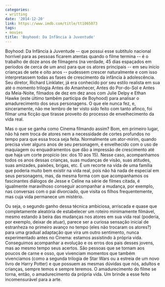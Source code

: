 ```yaml
---
categories:
- writting
date: '2014-12-20'
link: https://www.imdb.com/title/tt1065073
tags:
- movies
title: 'Boyhood: Da Infância à Juventude'
---
```


Boyhood: Da Infância à Juventude -- que possui esse subtítulo nacional horrível para as pessoas ficarem atentas quando o filme termina -- é o trabalho de doze anos de filmagens (na verdade, 45 dias espaçados em períodos de cerca de um ano) para que os atores principais -- em seu início crianças de sete e oito anos -- pudessem crescer naturalmente e com isso interpretassem todas as fases de crescimento da infância à adolescência. Seu diretor, Richard Linklater, já era conhecido por seu estilo realista em sua até o momento trilogia Antes do Amanhecer, Antes do Por-do-Sol e Antes da Meia-Noite, filmados de dez em dez anos com Julie Delpy e Ethan Hawke (este último também participa de Boyhood) para analisar o amadurecimento dos seus personagens. O que ele nunca fez, e, sinceramente, não me lembro de ter visto sido feito com tanto afinco, foi filmar uma ficção que tirasse proveito do processo de envelhecimento da vida real.

Mas o que se ganha como Cinema filmando assim? Bom, em primeiro lugar, não há nem troca de atores nem a necessidade de cortes profundos no tempo para que essa troca seja feita. Normalmente um ator-mirim, quando precisa viver alguns anos de seu personagem, é envelhecido com o uso de maquiagem ou enquadramentos que dão a impressão de crescimento até que haja um corte propício (ex: dos 10 aos 15). Nesse caso, acompanhamos todos os anos dessas crianças, suas mudanças de visão, suas atitudes, suas amizades, paixões, brigas, etc. É um recorte na vida de uma família que poderia muito bem existir na vida real, pois não há nada de especial em seus personagens, mas, da mesma forma com que acompanhamos os fascinantes diálogos de Jesse e Celine na série de filmes citada, é igualmente maravilhoso conseguir acompanhar a mudança, por exemplo, nas conversas com o pai divorciado, que visita os filhos frequentemente, mas cuja vida permanece um mistério.

Ou seja, o segundo ganho dessa técnica ambiciosa, arriscada e quase que completamente aleatória de estabelecer um roteiro minimamente filmável, mesmo estando à beira das mudanças nos atores em sua vida real (poderia, por exemplo, deixar de atuar), parece ser a curiosa sensação inicial de estranheza no primeiro avanço no tempo (eles não trocaram os atores?) para uma gradual adaptação que vira um outro sentimento, nunca experimentado antes no Cinema: estamos assistindo à própria vida. Conseguimos acompanhar a evolução e os erros dos pais desses jovens, mas ao mesmo tempo seus acertos. São pessoas que se tornam aos poucos de carne e osso, que vivenciam momentos que também vivenciamos (como a segunda trilogia de Star Wars ou a estreia de um novo livro de Harry Potter) e que possuem as mesmas dúvidas que nós, adultos e crianças, sempre temos e sempre teremos. O amadurecimento do filme se torna, então, o amadurecimento da própria vida. Um brinde a esse feito incomensurável para a arte.